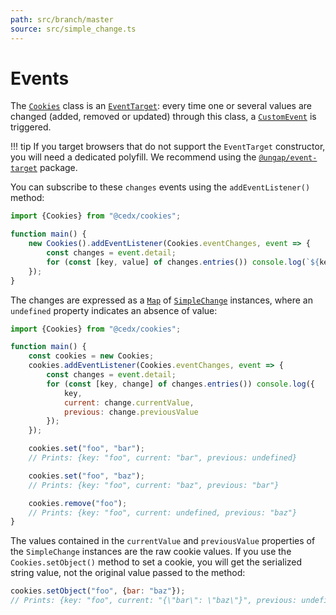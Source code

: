 ```yaml
---
path: src/branch/master
source: src/simple_change.ts
---
```


# Events
The [`Cookies`](api.md) class is an [`EventTarget`](https://developer.mozilla.org/en-US/docs/Web/API/EventTarget): every time one or several values are changed (added, removed or updated) through this class, a [`CustomEvent`](https://developer.mozilla.org/en-US/docs/Web/API/CustomEvent) is triggered.

!!! tip
	If you target browsers that do not support the `EventTarget` constructor, you will need
	a dedicated polyfill. We recommend using the [`@ungap/event-target`](https://www.npmjs.com/package/@ungap/event-target) package.   

You can subscribe to these `changes` events using the `addEventListener()` method:

``` js
import {Cookies} from "@cedx/cookies";

function main() {
	new Cookies().addEventListener(Cookies.eventChanges, event => {
		const changes = event.detail;
		for (const [key, value] of changes.entries()) console.log(`${key}: ${value}`);
	});
}
```

The changes are expressed as a [`Map`](https://developer.mozilla.org/en-US/docs/Web/JavaScript/Reference/Global_Objects/Map)
of [`SimpleChange`](https://git.belin.io/cedx/cookies.js/src/branch/master/src/simple_change.ts) instances, where an `undefined` property indicates an absence of value:

``` js
import {Cookies} from "@cedx/cookies";

function main() {
	const cookies = new Cookies;
	cookies.addEventListener(Cookies.eventChanges, event => {
		const changes = event.detail;
		for (const [key, change] of changes.entries()) console.log({
			key,
			current: change.currentValue,
			previous: change.previousValue
		});
	});

	cookies.set("foo", "bar");
	// Prints: {key: "foo", current: "bar", previous: undefined}

	cookies.set("foo", "baz");
	// Prints: {key: "foo", current: "baz", previous: "bar"}

	cookies.remove("foo");
	// Prints: {key: "foo", current: undefined, previous: "baz"}
}
```

The values contained in the `currentValue` and `previousValue` properties of the `SimpleChange` instances are the raw cookie values. If you use the `Cookies.setObject()` method to set a cookie, you will get the serialized string value, not the original value passed to the method:

``` js
cookies.setObject("foo", {bar: "baz"});
// Prints: {key: "foo", current: "{\"bar\": \"baz\"}", previous: undefined}
```
